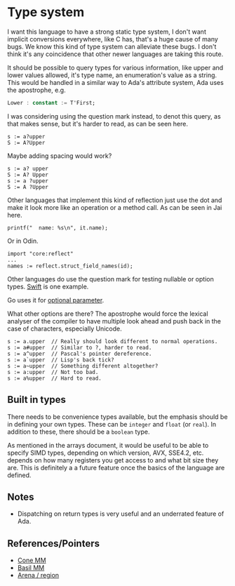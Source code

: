 # Type system

I want this language to have a strong static type system, I don't want implicit conversions everywhere, like C has, that's a huge cause of many bugs. We know this kind of type system can alleviate these bugs. I don't think it's any coincidence that other newer languages are taking this route.

It should be possible to query types for various information, like upper and lower values allowed, it's type name, an enumeration's value as a string. This would be handled in a similar way to Ada's attribute system, Ada uses the apostrophe, e.g.

```ada
Lower : constant := T'First;
```

I was considering using the question mark instead, to denot this query, as that makes sense, but it's harder to read, as can be seen here.

```exp
s := a?upper
S := A?Upper
```

Maybe adding spacing would work?

```exp
s := a? upper
S := A? Upper
s := a ?upper
S := A ?Upper
```

Other languages that implement this kind of reflection just use the dot and make it look more like an operation or a method call. As can be seen in Jai here.

```jai
printf("  name: %s\n", it.name);
```

Or in Odin.

```odin
import "core:reflect"
...
names := reflect.struct_field_names(id);
```

Other languages do use the question mark for testing nullable or option types. [Swift](https://en.wikipedia.org/wiki/Option_type#Swift) is one example.

Go uses it for [optional parameter](https://basarat.gitbook.io/typescript/type-system/functions#optional-parameters).

What other options are there? The apostrophe would force the lexical analyser of the compiler to have multiple look ahead and push back in the case of characters, especially Unicode.

```exp
s := a.upper  // Really should look different to normal operations.
s := a#upper  // Similar to ?, harder to read.
s := a^upper  // Pascal's pointer dereference.
s := a`upper  // Lisp's back tick?
s := a~upper  // Something different altogether?
s := a:upper  // Not too bad.
s := a%upper  // Hard to read.
```

## Built in types

There needs to be convenience types available, but the emphasis should be in defining your own types. These can be ```integer``` and ```float``` (or ```real```). In addition to these, there should be a ```boolean``` type.

As mentioned in the arrays document, it would be useful to be able to specify SIMD types, depending on which version, AVX, SSE4.2, etc. depends on how many registers you get access to and what bit size they are. This is definitely a a future feature once the basics of the language are defined.

## Notes

* Dispatching on return types is very useful and an underrated feature of Ada.

## References/Pointers

* [Cone MM](https://pling.jondgoodwin.com/post/reference-lifecycle)
* [Basil MM](https://www.reddit.com/r/ProgrammingLanguages/comments/gwn0r9/experimenting_with_memory_management_for_basil)
* [Arena / region](https://en.wikipedia.org/wiki/Region-based_memory_management)
